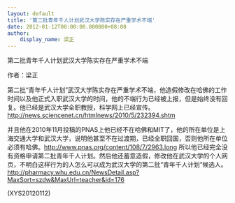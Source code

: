 ```yaml
---
layout: default
title: '第二批青年千人计划武汉大学陈实存在严重学术不端'
date: 2012-01-12T00:00:00.000000+08:00
author:
    display_name: 梁正
---
```


第二批青年千人计划武汉大学陈实存在严重学术不端

作者：梁正

第二批“青年千人计划”武汉大学陈实存在严重学术不端，他造假修改在哈佛的工作时间以及他正式入职武汉大学的时间，他的不端行为已经被上报，但是始终没有回复。他已经是武汉大学全职教授，科学网上已经宣传。http://news.sciencenet.cn/htmlnews/2010/5/232394.shtm

并且他在2010年11月投稿的PNAS上他已经不在哈佛和MIT了，他的所在单位是上海交通大学和武汉大学，说明他甚至不在过渡期，已经全职回国，否则他所在单位必须有哈佛。http://www.pnas.org/content/108/7/2963.long 所以他已经完全没有资格申请第二批青年千人计划。然后他还蓄意造假，修改他在武汉大学的个人网页，不明白这样行为的人怎么可以成为武汉大学的第二批“青年千人计划”候选人。http://pharmacy.whu.edu.cn/NewsDetail.asp?MaxSort=szdw&MaxUrl=teacher&id=176

(XYS20120112)

